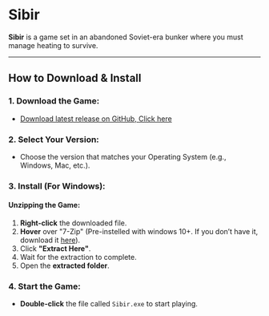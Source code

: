 # Sibir

**Sibir** is a game set in an abandoned Soviet-era bunker where you must manage heating to survive.

---

## How to Download & Install

### 1. Download the Game:
- [Download latest release on GitHub, Click here](https://github.com/BlenderEngineer/Sibir/releases)

### 2. Select Your Version:
- Choose the version that matches your Operating System (e.g., Windows, Mac, etc.).

### 3. Install (For Windows):
#### Unzipping the Game:
1. **Right-click** the downloaded file.
2. **Hover** over "7-Zip" (Pre-instelled with windows 10+. If you don’t have it, download it [here](https://www.7-zip.org/)).
3. Click **"Extract Here"**.
4. Wait for the extraction to complete.
5. Open the **extracted folder**.

### 4. Start the Game:
- **Double-click** the file called `Sibir.exe` to start playing.
